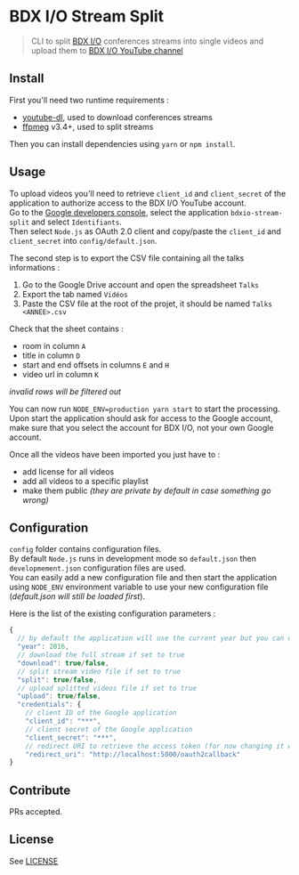 # BDX I/O Stream Split

> CLI to split [BDX I/O](https://www.bdx.io) conferences streams into single videos and upload them to [BDX I/O YouTube channel](https://www.youtube.com/channel/UCA7pEYY0BlgCdpbnjhCDezQ)

## Install

First you'll need two runtime requirements :

  - [youtube-dl](https://rg3.github.io/youtube-dl/), used to download conferences streams
  - [ffpmeg](https://ffmpeg.org/) v3.4+, used to split streams

Then you can install dependencies using `yarn` or `npm install`.

## Usage

To upload videos you'll need to retrieve `client_id` and `client_secret` of the application to authorize access to the BDX I/O YouTube account.  
Go to the [Google developers console](https://console.developers.google.com/), select the application `bdxio-stream-split` and select `Identifiants`.  
Then select `Node.js` as OAuth 2.0 client and copy/paste the `client_id` and `client_secret` into `config/default.json`.

The second step is to export the CSV file containing all the talks informations :
  
  1. Go to the Google Drive account and open the spreadsheet `Talks`
  2. Export the tab named `Vidéos`
  3. Paste the CSV file at the root of the projet, it should be named `Talks <ANNEE>.csv`

Check that the sheet contains :

  - room in column `A`
  - title in column `D`
  - start and end offsets in columns `E` and `H`
  - video url in column `K`

_invalid rows will be filtered out_

You can now run `NODE_ENV=production yarn start` to start the processing.  
Upon start the application should ask for access to the Google account, make sure that you select the account for BDX I/O, not your own Google account.

Once all the videos have been imported you just have to :

  - add license for all videos
  - add all videos to a specific playlist
  - make them public _(they are private by default in case something go wrong)_

## Configuration

`config` folder contains configuration files.  
By default `Node.js` runs in development mode so `default.json` then `developmement.json` configuration files are used.  
You can easily add a new configuration file and then start the application using `NODE_ENV` environment variable to use your new configuration file (_default.json will still be loaded first_).

Here is the list of the existing configuration parameters :

```javascript
{
  // by default the application will use the current year but you can override it
  "year": 2016,
  // download the full stream if set to true
  "download": true/false,
  // split stream video file if set to true
  "split": true/false,
  // upload splitted videos file if set to true
  "upload": true/false,
  "credentials": {
    // client ID of the Google application
    "client_id": "***",
    // client secret of the Google application
    "client_secret": "***",
    // redirect URI to retrieve the access token (for now changing it will break the upload !)
    "redirect_uri": "http://localhost:5000/oauth2callback"
}
```

## Contribute

PRs accepted.

## License

See [LICENSE](./LICENSE)
